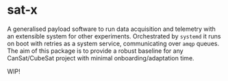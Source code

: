# sat-x

A generalised payload software to run data acquisition and telemetry with an extensible system for other experiments. Orchestrated by `systemd` it runs on boot with retries as a system service, communicating over `amqp` queues. The aim of this package is to provide a robust baseline for any CanSat/CubeSat project with minimal onboarding/adaptation time.

WIP!
